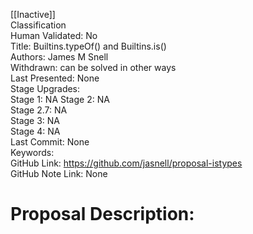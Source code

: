[[Inactive]]<br>Classification<br>Human Validated: No<br>Title: Builtins.typeOf() and Builtins.is()<br>Authors: James M Snell<br>Withdrawn: can be solved in other ways<br>Last Presented: None<br>Stage Upgrades:<br>Stage 1: NA
Stage 2: NA  
Stage 2.7: NA  
Stage 3: NA  
Stage 4: NA<br>Last Commit: None<br>Keywords:<br>GitHub Link: https://github.com/jasnell/proposal-istypes <br>GitHub Note Link: None
# Proposal Description:<br>